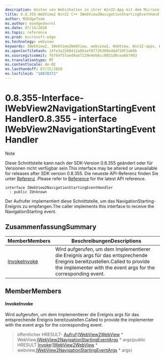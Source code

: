 ```yaml
---
description: Hosten von Webinhalten in ihrer Win32-App mit dem Microsoft Edge WebView2-Steuerelement
title: 0.8.355-WebView2 Win32 C++ IWebView2NavigationStartingEventHandler
author: MSEdgeTeam
ms.author: msedgedevrel
ms.date: 07/14/2020
ms.topic: reference
ms.prod: microsoft-edge
ms.technology: webview
keywords: IWebView2, IWebView2WebView, webview2, WebView, Win32-apps, Win32, Edge
ms.openlocfilehash: 14fe3e2260412a861ef07726309ed4df29f2a60b
ms.sourcegitcommit: f6764f57aed9ab7229e4eb6cc8851d0cea667403
ms.translationtype: MT
ms.contentlocale: de-DE
ms.lasthandoff: 07/15/2020
ms.locfileid: "10878372"
---
```

# <span data-ttu-id="abd0f-104">0.8.355-Interface-IWebView2NavigationStartingEventHandler</span><span class="sxs-lookup"><span data-stu-id="abd0f-104">0.8.355 - interface IWebView2NavigationStartingEventHandler</span></span> 

> [!NOTE]
> <span data-ttu-id="abd0f-105">Diese Schnittstelle kann nach der SDK-Version 0.8.355 geändert oder für Versionen nicht verfügbar sein.</span><span class="sxs-lookup"><span data-stu-id="abd0f-105">This interface may be altered or unavailable for releases after SDK version 0.8.355.</span></span> <span data-ttu-id="abd0f-106">Die neueste API-Referenz finden Sie unter [Referenz](../../../webview2-api-reference.md) .</span><span class="sxs-lookup"><span data-stu-id="abd0f-106">Please refer to [Reference](../../../webview2-api-reference.md) for the latest API reference.</span></span>

```
interface IWebView2NavigationStartingEventHandler
  : public IUnknown
```

<span data-ttu-id="abd0f-107">Der Aufrufer implementiert diese Schnittstelle, um das NavigationStarting-Ereignis zu empfangen.</span><span class="sxs-lookup"><span data-stu-id="abd0f-107">The caller implements this interface to receive the NavigationStarting event.</span></span>

## <span data-ttu-id="abd0f-108">Zusammenfassung</span><span class="sxs-lookup"><span data-stu-id="abd0f-108">Summary</span></span>

 <span data-ttu-id="abd0f-109">Member</span><span class="sxs-lookup"><span data-stu-id="abd0f-109">Members</span></span>                        | <span data-ttu-id="abd0f-110">Beschreibungen</span><span class="sxs-lookup"><span data-stu-id="abd0f-110">Descriptions</span></span>
--------------------------------|---------------------------------------------
[<span data-ttu-id="abd0f-111">Invoke</span><span class="sxs-lookup"><span data-stu-id="abd0f-111">Invoke</span></span>](#invoke) | <span data-ttu-id="abd0f-112">Wird aufgerufen, um dem Implementierer die Ereignis args für das entsprechende Ereignis bereitzustellen.</span><span class="sxs-lookup"><span data-stu-id="abd0f-112">Called to provide the implementer with the event args for the corresponding event.</span></span>

## <span data-ttu-id="abd0f-113">Member</span><span class="sxs-lookup"><span data-stu-id="abd0f-113">Members</span></span>

#### <span data-ttu-id="abd0f-114">Invoke</span><span class="sxs-lookup"><span data-stu-id="abd0f-114">Invoke</span></span> 

<span data-ttu-id="abd0f-115">Wird aufgerufen, um dem Implementierer die Ereignis args für das entsprechende Ereignis bereitzustellen.</span><span class="sxs-lookup"><span data-stu-id="abd0f-115">Called to provide the implementer with the event args for the corresponding event.</span></span>

> <span data-ttu-id="abd0f-116">öffentlicher HRESULT- [Aufruf](#invoke)([IWebView2WebView](IWebView2WebView.md) \* WebView,[IWebView2NavigationStartingEventArgs](IWebView2NavigationStartingEventArgs.md) \* args)</span><span class="sxs-lookup"><span data-stu-id="abd0f-116">public HRESULT [Invoke](#invoke)([IWebView2WebView](IWebView2WebView.md) \* webview,[IWebView2NavigationStartingEventArgs](IWebView2NavigationStartingEventArgs.md) \* args)</span></span>


